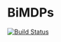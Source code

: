 # BiMDPs

[![Build Status](https://github.com/somritabanerjee/BiMDPs.jl/actions/workflows/CI.yml/badge.svg?branch=main)](https://github.com/somritabanerjee/BiMDPs.jl/actions/workflows/CI.yml?query=branch%3Amain)
